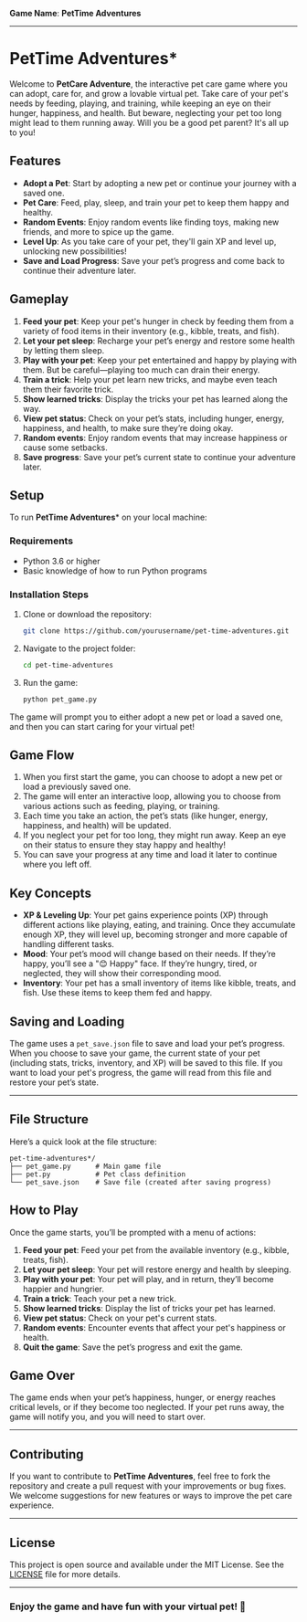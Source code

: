 **Game Name**: **PetTime Adventures**

---
# PetTime Adventures*

Welcome to **PetCare Adventure**, the interactive pet care game where you can adopt, care for, and grow a lovable virtual pet. Take care of your pet's needs by feeding, playing, and training, while keeping an eye on their hunger, happiness, and health. But beware, neglecting your pet too long might lead to them running away. Will you be a good pet parent? It's all up to you!

## Features

- **Adopt a Pet**: Start by adopting a new pet or continue your journey with a saved one.
- **Pet Care**: Feed, play, sleep, and train your pet to keep them happy and healthy.
- **Random Events**: Enjoy random events like finding toys, making new friends, and more to spice up the game.
- **Level Up**: As you take care of your pet, they'll gain XP and level up, unlocking new possibilities!
- **Save and Load Progress**: Save your pet’s progress and come back to continue their adventure later.

## Gameplay

1. **Feed your pet**: Keep your pet's hunger in check by feeding them from a variety of food items in their inventory (e.g., kibble, treats, and fish).
2. **Let your pet sleep**: Recharge your pet’s energy and restore some health by letting them sleep.
3. **Play with your pet**: Keep your pet entertained and happy by playing with them. But be careful—playing too much can drain their energy.
4. **Train a trick**: Help your pet learn new tricks, and maybe even teach them their favorite trick.
5. **Show learned tricks**: Display the tricks your pet has learned along the way.
6. **View pet status**: Check on your pet’s stats, including hunger, energy, happiness, and health, to make sure they’re doing okay.
7. **Random events**: Enjoy random events that may increase happiness or cause some setbacks.
8. **Save progress**: Save your pet’s current state to continue your adventure later.

## Setup

To run **PetTime Adventures*** on your local machine:

### Requirements

- Python 3.6 or higher
- Basic knowledge of how to run Python programs

### Installation Steps

1. Clone or download the repository:

    ```bash
    git clone https://github.com/yourusername/pet-time-adventures.git
    ```

2. Navigate to the project folder:

    ```bash
    cd pet-time-adventures
    ```

3. Run the game:

    ```bash
    python pet_game.py
    ```

The game will prompt you to either adopt a new pet or load a saved one, and then you can start caring for your virtual pet!

## Game Flow

1. When you first start the game, you can choose to adopt a new pet or load a previously saved one.
2. The game will enter an interactive loop, allowing you to choose from various actions such as feeding, playing, or training.
3. Each time you take an action, the pet’s stats (like hunger, energy, happiness, and health) will be updated.
4. If you neglect your pet for too long, they might run away. Keep an eye on their status to ensure they stay happy and healthy!
5. You can save your progress at any time and load it later to continue where you left off.

## Key Concepts

- **XP & Leveling Up**: Your pet gains experience points (XP) through different actions like playing, eating, and training. Once they accumulate enough XP, they will level up, becoming stronger and more capable of handling different tasks.
- **Mood**: Your pet’s mood will change based on their needs. If they’re happy, you’ll see a "😊 Happy" face. If they’re hungry, tired, or neglected, they will show their corresponding mood.
- **Inventory**: Your pet has a small inventory of items like kibble, treats, and fish. Use these items to keep them fed and happy.

## Saving and Loading

The game uses a `pet_save.json` file to save and load your pet’s progress. When you choose to save your game, the current state of your pet (including stats, tricks, inventory, and XP) will be saved to this file. If you want to load your pet's progress, the game will read from this file and restore your pet’s state.

---

## File Structure

Here’s a quick look at the file structure:

```
pet-time-adventures*/
├── pet_game.py      # Main game file
├── pet.py           # Pet class definition
└── pet_save.json    # Save file (created after saving progress)
```

## How to Play

Once the game starts, you’ll be prompted with a menu of actions:

1. **Feed your pet**: Feed your pet from the available inventory (e.g., kibble, treats, fish).
2. **Let your pet sleep**: Your pet will restore energy and health by sleeping.
3. **Play with your pet**: Your pet will play, and in return, they’ll become happier and hungrier.
4. **Train a trick**: Teach your pet a new trick.
5. **Show learned tricks**: Display the list of tricks your pet has learned.
6. **View pet status**: Check on your pet's current stats.
7. **Random events**: Encounter events that affect your pet's happiness or health.
8. **Quit the game**: Save the pet’s progress and exit the game.

## Game Over

The game ends when your pet’s happiness, hunger, or energy reaches critical levels, or if they become too neglected. If your pet runs away, the game will notify you, and you will need to start over.

---

## Contributing

If you want to contribute to **PetTime Adventures**, feel free to fork the repository and create a pull request with your improvements or bug fixes. We welcome suggestions for new features or ways to improve the pet care experience.

---

## License

This project is open source and available under the MIT License. See the [LICENSE](LICENSE) file for more details.

---

### Enjoy the game and have fun with your virtual pet! 🐾
